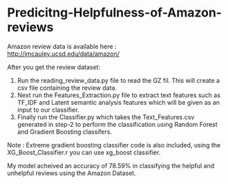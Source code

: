 # Predicitng-Helpfulness-of-Amazon-reviews

Amazon review data is available here : http://jmcauley.ucsd.edu/data/amazon/

After you get the review dataset:

1. Run the reading_review_data.py file to read the GZ fil. This will create a csv file containing the review data.
2. Next run the Features_Extraction.py file to extract text features such as TF_IDF and Latent semantic analysis features which will be given as an input to our classifier.
3. Finally run the Classifier.py which takes the Text_Features.csv generated in step-2 to perform the classification using Random Forest and Gradient Boosting classifers.

Note : Extreme gradient boosting classifier code is also included, using the XG_Boost_Classifier.r you can use xg_boost classifier.

My model acheived an accuracy of 78.59% in classifying the helpful and unhelpful reviews using the Amazon Dataset.
